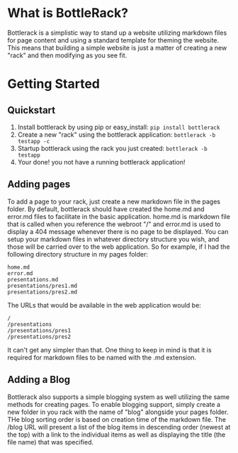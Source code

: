 # What is BottleRack?

Bottlerack is a simplistic way to stand up a website utilizing markdown files for page content and using a standard template for theming the website.  This means that building a simple website is just a matter of creating a new "rack" and then modifying as you see fit.

# Getting Started

## Quickstart

1. Install bottlerack by using pip or easy_install: 
   `pip install bottlerack`
2. Create a new "rack" using the bottlerack application: 
   `bottlerack -b testapp -c`
3. Startup bottlerack using the rack you just created: 
   `bottlerack -b testapp`
4. Your done!  you not have a running bottlerack application!

## Adding pages

To add a page to your rack, just create a new markdown file in the pages folder.
By default, bottlerack should have created the home.md and error.md files to
facilitate in the basic application.  home.md is markdown file that is called
when you reference the webroot "/" and error.md is used to display a 404 message
whenever there is no page to be displayed.  You can setup your markdown files
in whatever directory structure you wish, and those will be carried over to the
web application.  So for example, if I had the following directory structure in
my pages folder:

	home.md
	error.md
	presentations.md
	presentations/pres1.md
	presentations/pres2.md

The URLs that would be available in the web application would be:

	/
	/presentations
	/presentations/pres1
	/presentations/pres2

It can't get any simpler than that.  One thing to keep in mind is that it is
required for markdown files to be named with the .md extension.

## Adding a Blog

Bottlerack also supports a simple blogging system as well utilizing the same
methods for creating pages.  To enable blogging support, simply create a new
folder in you rack with the name of "blog" alongside your pages folder.  THe
blog sorting order is based on creation time of the markdown file.  The /blog
URL will present a list of the blog items in descending order (newest at the
top) with a link to the individual items as well as displaying the title (the
file name) that was specified.
